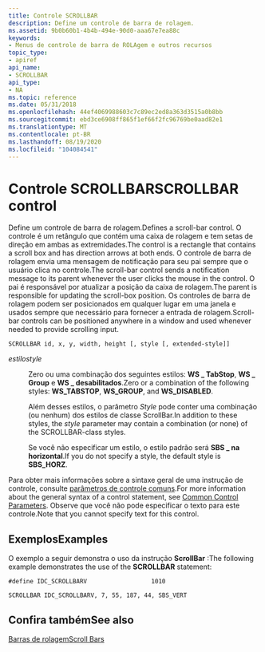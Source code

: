 ```yaml
---
title: Controle SCROLLBAR
description: Define um controle de barra de rolagem.
ms.assetid: 9b0b60b1-4b4b-494e-90d0-aaa67e7ea88c
keywords:
- Menus de controle de barra de ROLAgem e outros recursos
topic_type:
- apiref
api_name:
- SCROLLBAR
api_type:
- NA
ms.topic: reference
ms.date: 05/31/2018
ms.openlocfilehash: 44ef4069988603c7c89ec2ed8a363d3515a0b8bb
ms.sourcegitcommit: ebd3ce6908ff865f1ef66f2fc96769be0aad82e1
ms.translationtype: MT
ms.contentlocale: pt-BR
ms.lasthandoff: 08/19/2020
ms.locfileid: "104084541"
---
```

# <a name="scrollbar-control"></a><span data-ttu-id="c1c56-104">Controle SCROLLBAR</span><span class="sxs-lookup"><span data-stu-id="c1c56-104">SCROLLBAR control</span></span>

<span data-ttu-id="c1c56-105">Define um controle de barra de rolagem.</span><span class="sxs-lookup"><span data-stu-id="c1c56-105">Defines a scroll-bar control.</span></span> <span data-ttu-id="c1c56-106">O controle é um retângulo que contém uma caixa de rolagem e tem setas de direção em ambas as extremidades.</span><span class="sxs-lookup"><span data-stu-id="c1c56-106">The control is a rectangle that contains a scroll box and has direction arrows at both ends.</span></span> <span data-ttu-id="c1c56-107">O controle de barra de rolagem envia uma mensagem de notificação para seu pai sempre que o usuário clica no controle.</span><span class="sxs-lookup"><span data-stu-id="c1c56-107">The scroll-bar control sends a notification message to its parent whenever the user clicks the mouse in the control.</span></span> <span data-ttu-id="c1c56-108">O pai é responsável por atualizar a posição da caixa de rolagem.</span><span class="sxs-lookup"><span data-stu-id="c1c56-108">The parent is responsible for updating the scroll-box position.</span></span> <span data-ttu-id="c1c56-109">Os controles de barra de rolagem podem ser posicionados em qualquer lugar em uma janela e usados sempre que necessário para fornecer a entrada de rolagem.</span><span class="sxs-lookup"><span data-stu-id="c1c56-109">Scroll-bar controls can be positioned anywhere in a window and used whenever needed to provide scrolling input.</span></span>

``` syntax
SCROLLBAR id, x, y, width, height [, style [, extended-style]]
```

<dl> <dt>

<span data-ttu-id="c1c56-110"><span id="style"></span><span id="STYLE"></span>*estilo*</span><span class="sxs-lookup"><span data-stu-id="c1c56-110"><span id="style"></span><span id="STYLE"></span>*style*</span></span>
</dt> <dd>

<span data-ttu-id="c1c56-111">Zero ou uma combinação dos seguintes estilos: **WS \_ TabStop**, **WS \_ Group** e **WS \_ desabilitados**.</span><span class="sxs-lookup"><span data-stu-id="c1c56-111">Zero or a combination of the following styles: **WS\_TABSTOP**, **WS\_GROUP**, and **WS\_DISABLED**.</span></span>

<span data-ttu-id="c1c56-112">Além desses estilos, o parâmetro *Style* pode conter uma combinação (ou nenhum) dos estilos de classe ScrollBar.</span><span class="sxs-lookup"><span data-stu-id="c1c56-112">In addition to these styles, the *style* parameter may contain a combination (or none) of the SCROLLBAR-class styles.</span></span>

<span data-ttu-id="c1c56-113">Se você não especificar um estilo, o estilo padrão será **SBS \_ na horizontal**.</span><span class="sxs-lookup"><span data-stu-id="c1c56-113">If you do not specify a style, the default style is **SBS\_HORZ**.</span></span>

</dd> </dl>

<span data-ttu-id="c1c56-114">Para obter mais informações sobre a sintaxe geral de uma instrução de controle, consulte [parâmetros de controle comuns](common-control-parameters.md).</span><span class="sxs-lookup"><span data-stu-id="c1c56-114">For more information about the general syntax of a control statement, see [Common Control Parameters](common-control-parameters.md).</span></span> <span data-ttu-id="c1c56-115">Observe que você não pode especificar o texto para este controle.</span><span class="sxs-lookup"><span data-stu-id="c1c56-115">Note that you cannot specify text for this control.</span></span>

## <a name="examples"></a><span data-ttu-id="c1c56-116">Exemplos</span><span class="sxs-lookup"><span data-stu-id="c1c56-116">Examples</span></span>

<span data-ttu-id="c1c56-117">O exemplo a seguir demonstra o uso da instrução **ScrollBar** :</span><span class="sxs-lookup"><span data-stu-id="c1c56-117">The following example demonstrates the use of the **SCROLLBAR** statement:</span></span>

``` syntax
#define IDC_SCROLLBARV                  1010

SCROLLBAR IDC_SCROLLBARV, 7, 55, 187, 44, SBS_VERT
```

## <a name="see-also"></a><span data-ttu-id="c1c56-118">Confira também</span><span class="sxs-lookup"><span data-stu-id="c1c56-118">See also</span></span>

<dl> <dt>

[<span data-ttu-id="c1c56-119">Barras de rolagem</span><span class="sxs-lookup"><span data-stu-id="c1c56-119">Scroll Bars</span></span>](../controls/about-scroll-bars.md)
</dt> </dl>

 

 